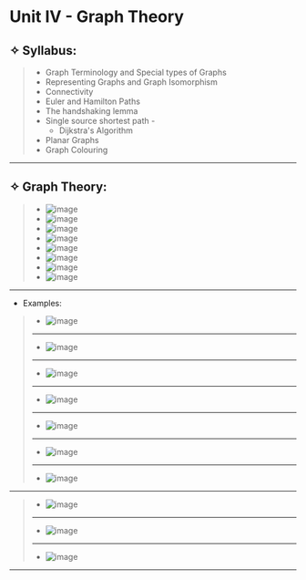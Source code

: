 # Unit IV - Graph Theory

## &#10023; Syllabus:

> * Graph Terminology and Special types of Graphs
> * Representing Graphs and Graph Isomorphism
> * Connectivity
> * Euler and Hamilton Paths
> * The handshaking lemma
> * Single source shortest path -
>   * Dijkstra's Algorithm
> * Planar Graphs
> * Graph Colouring

---

## &#10023; Graph Theory:



> * ![image](https://user-images.githubusercontent.com/68887544/116778438-84cced80-aa8f-11eb-8bab-cd835ad663a6.png)
> * ![image](https://user-images.githubusercontent.com/68887544/116778458-a5954300-aa8f-11eb-8a26-4126b8c5c48e.png)
> * ![image](https://user-images.githubusercontent.com/68887544/116778473-bc3b9a00-aa8f-11eb-8c0b-78acbae6ce88.png)
> * ![image](https://user-images.githubusercontent.com/68887544/116778477-c2ca1180-aa8f-11eb-9aca-629fe54c3fac.png)
> * ![image](https://user-images.githubusercontent.com/68887544/116778488-cfe70080-aa8f-11eb-8a84-455c1e61825f.png)
> * ![image](https://user-images.githubusercontent.com/68887544/116778497-da08ff00-aa8f-11eb-8323-244d95625e87.png)
> * ![image](https://user-images.githubusercontent.com/68887544/116778502-e3926700-aa8f-11eb-8a18-959ac1af3ebb.png)
> * ![image](https://user-images.githubusercontent.com/68887544/116778508-e7be8480-aa8f-11eb-9c3d-2531e93097c3.png)
> 

----

* Examples:
> * ![image](https://user-images.githubusercontent.com/68887544/116779191-6c120700-aa92-11eb-94c3-acfb2a10609b.png)
> ---
> * ![image](https://user-images.githubusercontent.com/68887544/116779202-84822180-aa92-11eb-94f7-a69c456d1f4a.png)
> ---
> * ![image](https://user-images.githubusercontent.com/68887544/116779223-a5e30d80-aa92-11eb-8650-4cff26478a42.png)
> ---
> * ![image](https://user-images.githubusercontent.com/68887544/116779241-beebbe80-aa92-11eb-8898-1eac3c5e362e.png)
> ---
> * ![image](https://user-images.githubusercontent.com/68887544/116779337-649f2d80-aa93-11eb-8a32-82127a2386df.png)
> ---
> * ![image](https://user-images.githubusercontent.com/68887544/116779347-800a3880-aa93-11eb-99d5-48b2b0c31e29.png)
> ---
> * ![image](https://user-images.githubusercontent.com/68887544/116779365-a0d28e00-aa93-11eb-863c-98f89bdca56d.png)

---

> * ![image](https://user-images.githubusercontent.com/68887544/116779938-d3ca5100-aa96-11eb-9b18-3db43a0f9737.png)
> ---
>  * ![image](https://user-images.githubusercontent.com/68887544/116779952-e80e4e00-aa96-11eb-8ae4-05a3bb1f1cb9.png)
>  ---
> * ![image](https://user-images.githubusercontent.com/68887544/116779965-fa888780-aa96-11eb-92e3-5ca5af257056.png)

---



